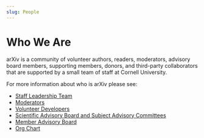 ```yaml
---
slug: People
---
```


# Who We Are

arXiv is a community of volunteer authors, readers, moderators, advisory board members, supporting members, donors, and third-party collaborators that are supported by a small team of staff at Cornell University.

For more information about who is arXiv please see:

- [Staff Leadership Team](leadership_team)
- [Moderators](/moderators/)
- [Volunteer Developers](developers)
- [Scientific Advisory Board and Subject Advisory Committees](/help/scientific_ad_board)
- [Member Advisory Board](https://confluence.cornell.edu/display/arxivpub/Member+Advisory+Board)
- [Org Chart](https://confluence.cornell.edu/download/attachments/340886427/arXiv-org-January2019.pdf?version=1&modificationDate=1546891957674&api=v2)